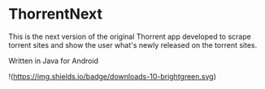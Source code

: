 # ThorrentNext
This is the next version of the original Thorrent app developed to scrape torrent sites and show the user what's newly released on the torrent sites.

Written in Java for Android


!(https://img.shields.io/badge/downloads-10-brightgreen.svg)

